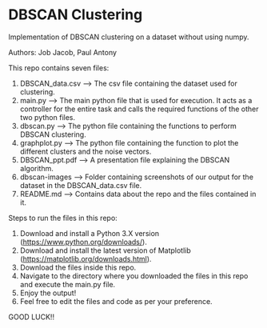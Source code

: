 # DBSCAN Clustering

Implementation of DBSCAN clustering on a dataset without using numpy.

Authors: Job Jacob, Paul Antony

This repo contains seven files: <br />
1) DBSCAN_data.csv --> The csv file containing the dataset used for clustering. <br />
2) main.py --> The main python file that is used for execution. It acts as a controller for the entire task and calls the required functions of the other two python files. <br />
3) dbscan.py --> The python file containing the functions to perform DBSCAN clustering. <br />
4) graphplot.py --> The python file containing the function to plot the different clusters and the noise vectors. <br />
5) DBSCAN_ppt.pdf --> A presentation file explaining the DBSCAN algorithm. <br />
6) dbscan-images --> Folder containing screenshots of our output for the dataset in the DBSCAN_data.csv file. <br />
7) README.md --> Contains data about the repo and the files contained in it.

Steps to run the files in this repo: <br />
1) Download and install a Python 3.X version (https://www.python.org/downloads/). <br />
2) Download and install the latest version of Matplotlib (https://matplotlib.org/downloads.html). <br />
3) Download the files inside this repo. <br />
4) Navigate to the directory where you downloaded the files in this repo and execute the main.py file. <br />
5) Enjoy the output! <br />
6) Feel free to edit the files and code as per your preference.

GOOD LUCK!!


